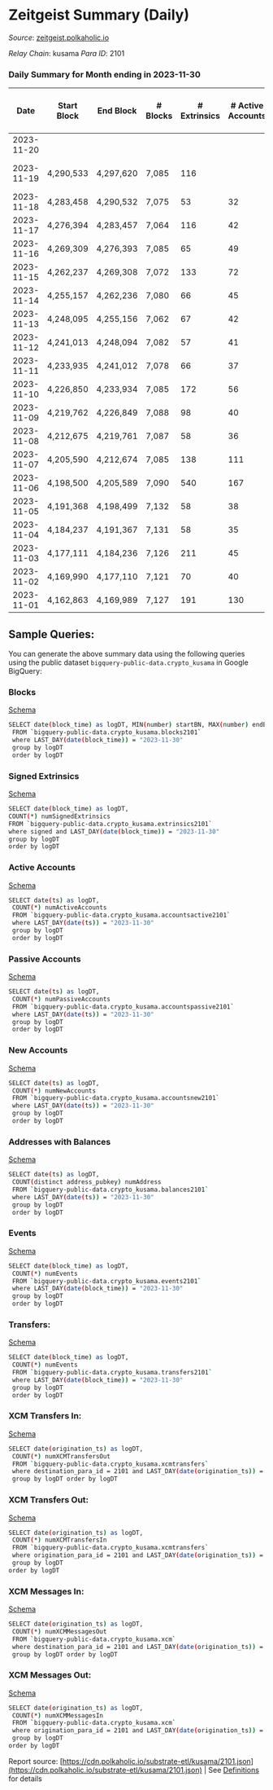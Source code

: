 # Zeitgeist Summary (Daily)

_Source_: [zeitgeist.polkaholic.io](https://zeitgeist.polkaholic.io)

*Relay Chain*: kusama
*Para ID*: 2101



### Daily Summary for Month ending in 2023-11-30


| Date    | Start Block | End Block | # Blocks | # Extrinsics | # Active Accounts | # Passive Accounts | # New Accounts | # Addresses | # Events  | # Transfers ($USD) | # XCM Transfers In ($USD) | # XCM Transfers Out ($USD) | # XCM In | # XCM Out | Issues |
|---------|-------------|-----------|----------|--------------|-------------------|--------------------|----------------|-------------|-----------|--------------------|---------------------------|----------------------------|----------|-----------|--------|
| 2023-11-20 |  |  |  |  |  |  |  |  |  |   |   |   |  |  |  |
| 2023-11-19 | 4,290,533 | 4,297,620 | 7,085 | 116 |  |  |  |  | 52,779 | 216  |   |   |  |  | 3 missing (0.04%) |
| 2023-11-18 | 4,283,458 | 4,290,532 | 7,075 | 53 | 32 |  | 2 | 16,666 | 49,039 | 32  |   |   |  |  |  |
| 2023-11-17 | 4,276,394 | 4,283,457 | 7,064 | 116 | 42 |  |  | 16,664 | 52,488 | 190  |   |   |  |  |  |
| 2023-11-16 | 4,269,309 | 4,276,393 | 7,085 | 65 | 49 |  | 2 | 16,652 | 51,574 | 33  |   |   |  |  |  |
| 2023-11-15 | 4,262,237 | 4,269,308 | 7,072 | 133 | 72 | 43 |  | 16,650 | 52,462 | 185  |   |   |  |  |  |
| 2023-11-14 | 4,255,157 | 4,262,236 | 7,080 | 66 | 45 |  | 4 | 16,640 | 51,616 | 50  |   |   |  |  |  |
| 2023-11-13 | 4,248,095 | 4,255,156 | 7,062 | 67 | 42 |  | 3 | 16,636 | 49,108 | 66  |   |   |  |  |  |
| 2023-11-12 | 4,241,013 | 4,248,094 | 7,082 | 57 | 41 |  | 1 | 16,634 | 51,405 | 23  |   |   |  |  |  |
| 2023-11-11 | 4,233,935 | 4,241,012 | 7,078 | 66 | 37 |  |  | 16,633 | 51,370 | 23  |   |   |  |  |  |
| 2023-11-10 | 4,226,850 | 4,233,934 | 7,085 | 172 | 56 |  | 7 | 16,630 | 52,570 | 246  |   |   |  |  |  |
| 2023-11-09 | 4,219,762 | 4,226,849 | 7,088 | 98 | 40 |  |  | 16,625 | 52,033 | 140  |   | 1  |  |  |  |
| 2023-11-08 | 4,212,675 | 4,219,761 | 7,087 | 58 | 36 |  | 2 | 16,622 | 48,845 | 41  |   |   |  |  |  |
| 2023-11-07 | 4,205,590 | 4,212,674 | 7,085 | 138 | 111 |  | 4 | 16,620 | 51,846 | 114  |   |   |  |  |  |
| 2023-11-06 | 4,198,500 | 4,205,589 | 7,090 | 540 | 167 |  | 17 | 16,668 | 54,737 | 509  |   |   |  |  |  |
| 2023-11-05 | 4,191,368 | 4,198,499 | 7,132 | 58 | 38 |  |  | 16,679 | 51,392 | 49  |   |   |  |  |  |
| 2023-11-04 | 4,184,237 | 4,191,367 | 7,131 | 58 | 35 |  | 2 | 16,680 | 51,382 | 63  |   |   |  |  |  |
| 2023-11-03 | 4,177,111 | 4,184,236 | 7,126 | 211 | 45 |  | 7 | 16,678 | 53,266 | 437  |   |   |  |  |  |
| 2023-11-02 | 4,169,990 | 4,177,110 | 7,121 | 70 | 40 |  | 1 | 16,672 | 51,415 | 75  |   |   |  |  |  |
| 2023-11-01 | 4,162,863 | 4,169,989 | 7,127 | 191 | 130 |  | 7 | 16,671 | 50,015 | 245  |   |   |  |  |  |

## Sample Queries:
You can generate the above summary data using the following queries using the public dataset `bigquery-public-data.crypto_kusama` in Google BigQuery:


### Blocks 

[Schema](https://github.com/colorfulnotion/substrate-etl/blob/main/schema/blocks.json)

```bash
SELECT date(block_time) as logDT, MIN(number) startBN, MAX(number) endBN, COUNT(*) numBlocks 
 FROM `bigquery-public-data.crypto_kusama.blocks2101`  
 where LAST_DAY(date(block_time)) = "2023-11-30" 
 group by logDT 
 order by logDT
```

### Signed Extrinsics 

[Schema](https://github.com/colorfulnotion/substrate-etl/blob/main/schema/extrinsics.json)

```bash
SELECT date(block_time) as logDT, 
COUNT(*) numSignedExtrinsics 
FROM `bigquery-public-data.crypto_kusama.extrinsics2101`  
where signed and LAST_DAY(date(block_time)) = "2023-11-30" 
group by logDT 
order by logDT
```

### Active Accounts 

[Schema](https://github.com/colorfulnotion/substrate-etl/blob/main/schema/accountsactive.json)

```bash
SELECT date(ts) as logDT, 
 COUNT(*) numActiveAccounts 
 FROM `bigquery-public-data.crypto_kusama.accountsactive2101` 
 where LAST_DAY(date(ts)) = "2023-11-30" 
 group by logDT 
 order by logDT
```

### Passive Accounts 

[Schema](https://github.com/colorfulnotion/substrate-etl/blob/main/schema/accountspassive.json)

```bash
SELECT date(ts) as logDT, 
 COUNT(*) numPassiveAccounts 
 FROM `bigquery-public-data.crypto_kusama.accountspassive2101` 
 where LAST_DAY(date(ts)) = "2023-11-30" 
 group by logDT 
 order by logDT
```

### New Accounts 

[Schema](https://github.com/colorfulnotion/substrate-etl/blob/main/schema/accountsnew.json)

```bash
SELECT date(ts) as logDT, 
 COUNT(*) numNewAccounts 
 FROM `bigquery-public-data.crypto_kusama.accountsnew2101` 
 where LAST_DAY(date(ts)) = "2023-11-30" 
 group by logDT
 order by logDT
```

### Addresses with Balances 

[Schema](https://github.com/colorfulnotion/substrate-etl/blob/main/schema/balances.json)

```bash
SELECT date(ts) as logDT,
 COUNT(distinct address_pubkey) numAddress 
 FROM `bigquery-public-data.crypto_kusama.balances2101` 
 where LAST_DAY(date(ts)) = "2023-11-30" 
 group by logDT 
 order by logDT
```

### Events 

[Schema](https://github.com/colorfulnotion/substrate-etl/blob/main/schema/events.json)

```bash
SELECT date(block_time) as logDT, 
 COUNT(*) numEvents 
 FROM `bigquery-public-data.crypto_kusama.events2101` 
 where LAST_DAY(date(block_time)) = "2023-11-30" 
 group by logDT 
 order by logDT
```

### Transfers:

[Schema](https://github.com/colorfulnotion/substrate-etl/blob/main/schema/transfers.json)

```bash
SELECT date(block_time) as logDT, 
 COUNT(*) numEvents 
 FROM `bigquery-public-data.crypto_kusama.transfers2101` 
 where LAST_DAY(date(block_time)) = "2023-11-30" 
 group by logDT 
 order by logDT
```

### XCM Transfers In: 

[Schema](https://github.com/colorfulnotion/substrate-etl/blob/main/schema/xcmtransfers.json)

```bash
SELECT date(origination_ts) as logDT, 
 COUNT(*) numXCMTransfersOut 
 FROM `bigquery-public-data.crypto_kusama.xcmtransfers` 
 where destination_para_id = 2101 and LAST_DAY(date(origination_ts)) = "2023-11-30" 
 group by logDT order by logDT
```

### XCM Transfers Out: 

[Schema](https://github.com/colorfulnotion/substrate-etl/blob/main/schema/xcmtransfers.json)

```bash
SELECT date(origination_ts) as logDT, 
 COUNT(*) numXCMTransfersIn 
 FROM `bigquery-public-data.crypto_kusama.xcmtransfers` 
 where origination_para_id = 2101 and LAST_DAY(date(origination_ts)) = "2023-11-30" 
 group by logDT 
order by logDT
```

### XCM Messages In: 

[Schema](https://github.com/colorfulnotion/substrate-etl/blob/main/schema/xcm.json)

```bash
SELECT date(origination_ts) as logDT, 
 COUNT(*) numXCMMessagesOut 
 FROM `bigquery-public-data.crypto_kusama.xcm` 
 where destination_para_id = 2101 and LAST_DAY(date(origination_ts)) = "2023-11-30" 
 group by logDT order by logDT
```

### XCM Messages Out: 

[Schema](https://github.com/colorfulnotion/substrate-etl/blob/main/schema/xcm.json)

```bash
SELECT date(origination_ts) as logDT, 
 COUNT(*) numXCMMessagesIn 
 FROM `bigquery-public-data.crypto_kusama.xcm` 
 where origination_para_id = 2101 and LAST_DAY(date(origination_ts)) = "2023-11-30" 
 group by logDT 
order by logDT
```


Report source: [https://cdn.polkaholic.io/substrate-etl/kusama/2101.json](https://cdn.polkaholic.io/substrate-etl/kusama/2101.json) | See [Definitions](/DEFINITIONS.md) for details
